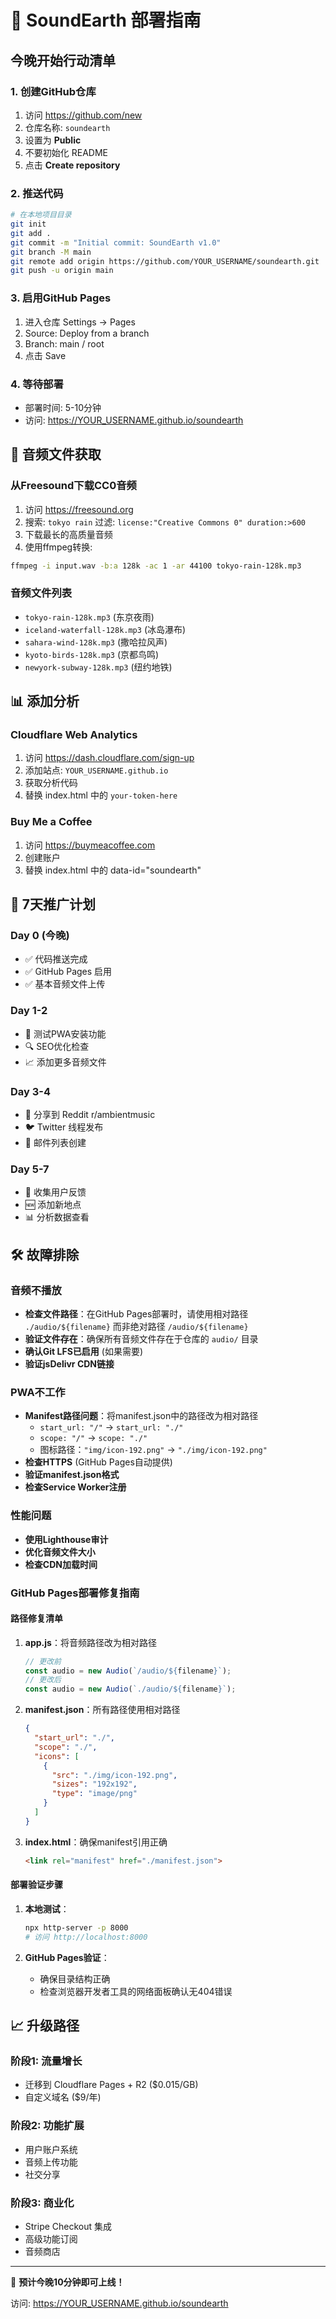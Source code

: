 # 🚀 SoundEarth 部署指南

## 今晚开始行动清单

### 1. 创建GitHub仓库
1. 访问 https://github.com/new
2. 仓库名称: `soundearth`
3. 设置为 **Public**
4. 不要初始化 README
5. 点击 **Create repository**

### 2. 推送代码
```bash
# 在本地项目目录
git init
git add .
git commit -m "Initial commit: SoundEarth v1.0"
git branch -M main
git remote add origin https://github.com/YOUR_USERNAME/soundearth.git
git push -u origin main
```

### 3. 启用GitHub Pages
1. 进入仓库 Settings → Pages
2. Source: Deploy from a branch
3. Branch: main / root
4. 点击 Save

### 4. 等待部署
- 部署时间: 5-10分钟
- 访问: https://YOUR_USERNAME.github.io/soundearth

## 🎵 音频文件获取

### 从Freesound下载CC0音频
1. 访问 https://freesound.org
2. 搜索: `tokyo rain` 过滤: `license:"Creative Commons 0" duration:>600`
3. 下载最长的高质量音频
4. 使用ffmpeg转换:
```bash
ffmpeg -i input.wav -b:a 128k -ac 1 -ar 44100 tokyo-rain-128k.mp3
```

### 音频文件列表
- `tokyo-rain-128k.mp3` (东京夜雨)
- `iceland-waterfall-128k.mp3` (冰岛瀑布)
- `sahara-wind-128k.mp3` (撒哈拉风声)
- `kyoto-birds-128k.mp3` (京都鸟鸣)
- `newyork-subway-128k.mp3` (纽约地铁)

## 📊 添加分析

### Cloudflare Web Analytics
1. 访问 https://dash.cloudflare.com/sign-up
2. 添加站点: `YOUR_USERNAME.github.io`
3. 获取分析代码
4. 替换 index.html 中的 `your-token-here`

### Buy Me a Coffee
1. 访问 https://buymeacoffee.com
2. 创建账户
3. 替换 index.html 中的 data-id="soundearth"

## 🎯 7天推广计划

### Day 0 (今晚)
- ✅ 代码推送完成
- ✅ GitHub Pages 启用
- ✅ 基本音频文件上传

### Day 1-2
- 📱 测试PWA安装功能
- 🔍 SEO优化检查
- 📈 添加更多音频文件

### Day 3-4
- 📱 分享到 Reddit r/ambientmusic
- 🐦 Twitter 线程发布
- 📧 邮件列表创建

### Day 5-7
- 🔄 收集用户反馈
- 🆕 添加新地点
- 📊 分析数据查看

## 🛠️ 故障排除

### 音频不播放
- **检查文件路径**：在GitHub Pages部署时，请使用相对路径 `./audio/${filename}` 而非绝对路径 `/audio/${filename}`
- **验证文件存在**：确保所有音频文件存在于仓库的 `audio/` 目录
- **确认Git LFS已启用** (如果需要)
- **验证jsDelivr CDN链接**

### PWA不工作
- **Manifest路径问题**：将manifest.json中的路径改为相对路径
  - `start_url: "/"` → `start_url: "./"`
  - `scope: "/"` → `scope: "./"`
  - 图标路径：`"img/icon-192.png"` → `"./img/icon-192.png"`
- **检查HTTPS** (GitHub Pages自动提供)
- **验证manifest.json格式**
- **检查Service Worker注册**

### 性能问题
- **使用Lighthouse审计**
- **优化音频文件大小**
- **检查CDN加载时间**

### GitHub Pages部署修复指南

#### 路径修复清单
1. **app.js**：将音频路径改为相对路径
   ```javascript
   // 更改前
   const audio = new Audio(`/audio/${filename}`);
   // 更改后
   const audio = new Audio(`./audio/${filename}`);
   ```

2. **manifest.json**：所有路径使用相对路径
   ```json
   {
     "start_url": "./",
     "scope": "./",
     "icons": [
       {
         "src": "./img/icon-192.png",
         "sizes": "192x192",
         "type": "image/png"
       }
     ]
   }
   ```

3. **index.html**：确保manifest引用正确
   ```html
   <link rel="manifest" href="./manifest.json">
   ```

#### 部署验证步骤
1. **本地测试**：
   ```bash
   npx http-server -p 8000
   # 访问 http://localhost:8000
   ```

2. **GitHub Pages验证**：
   - 确保目录结构正确
   - 检查浏览器开发者工具的网络面板确认无404错误

## 📈 升级路径

### 阶段1: 流量增长
- 迁移到 Cloudflare Pages + R2 ($0.015/GB)
- 自定义域名 ($9/年)

### 阶段2: 功能扩展
- 用户账户系统
- 音频上传功能
- 社交分享

### 阶段3: 商业化
- Stripe Checkout 集成
- 高级功能订阅
- 音频商店

---

🎉 **预计今晚10分钟即可上线！**

访问: https://YOUR_USERNAME.github.io/soundearth